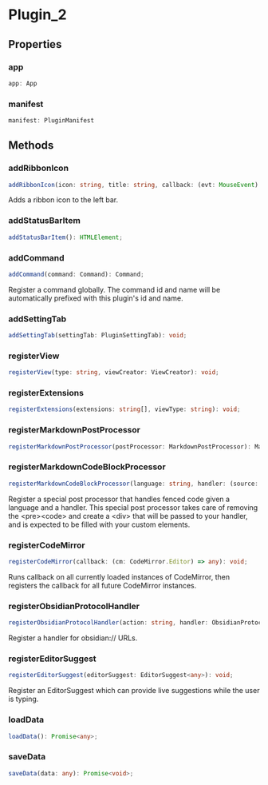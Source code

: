 # Plugin_2



## Properties

### app

```ts
app: App
```



### manifest

```ts
manifest: PluginManifest
```




## Methods

### addRibbonIcon

```ts
addRibbonIcon(icon: string, title: string, callback: (evt: MouseEvent) => any): HTMLElement;
```

Adds a ribbon icon to the left bar.

### addStatusBarItem

```ts
addStatusBarItem(): HTMLElement;
```



### addCommand

```ts
addCommand(command: Command): Command;
```

Register a command globally. The command id and name will be automatically prefixed with this plugin's id and name.

### addSettingTab

```ts
addSettingTab(settingTab: PluginSettingTab): void;
```



### registerView

```ts
registerView(type: string, viewCreator: ViewCreator): void;
```



### registerExtensions

```ts
registerExtensions(extensions: string[], viewType: string): void;
```



### registerMarkdownPostProcessor

```ts
registerMarkdownPostProcessor(postProcessor: MarkdownPostProcessor): MarkdownPostProcessor;
```



### registerMarkdownCodeBlockProcessor

```ts
registerMarkdownCodeBlockProcessor(language: string, handler: (source: string, el: HTMLElement, ctx: MarkdownPostProcessorContext) => Promise<any> | void): MarkdownPostProcessor;
```

Register a special post processor that handles fenced code given a language and a handler.
This special post processor takes care of removing the &lt;pre&gt;&lt;code&gt; and create a &lt;div&gt; that
will be passed to your handler, and is expected to be filled with your custom elements.

### registerCodeMirror

```ts
registerCodeMirror(callback: (cm: CodeMirror.Editor) => any): void;
```

Runs callback on all currently loaded instances of CodeMirror,
then registers the callback for all future CodeMirror instances.

### registerObsidianProtocolHandler

```ts
registerObsidianProtocolHandler(action: string, handler: ObsidianProtocolHandler): void;
```

Register a handler for obsidian:// URLs.

### registerEditorSuggest

```ts
registerEditorSuggest(editorSuggest: EditorSuggest<any>): void;
```

Register an EditorSuggest which can provide live suggestions while the user is typing.

### loadData

```ts
loadData(): Promise<any>;
```



### saveData

```ts
saveData(data: any): Promise<void>;
```




